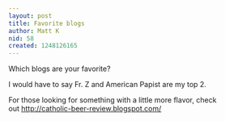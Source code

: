 ```yaml
---
layout: post
title: Favorite blogs
author: Matt K
nid: 58
created: 1248126165
---
```

<p>Which blogs are your favorite?&nbsp;&nbsp;</p>
<p>I would have to say Fr. Z and American Papist are my top 2. &nbsp;</p>
<p>For those looking for something with a little more flavor, check out&nbsp;<a href="http://catholic-beer-review.blogspot.com/">http://catholic-beer-review.blogspot.com/</a>&nbsp;</p>
